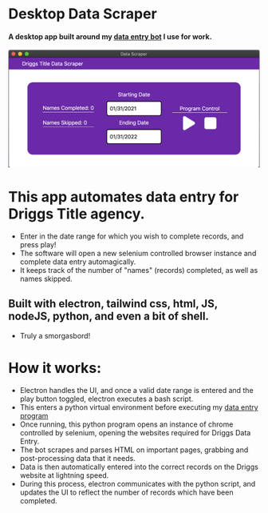 # Desktop Data Scraper

#### A desktop app built around my [data entry bot](https://github.com/Trevin-Small/Data-Scraper-V2) I use for work.

![Desktop App](https://github.com/Trevin-Small/Desktop-Data-Scraper/blob/master/app_screenshot.png)

# This app automates data entry for Driggs Title agency.
- Enter in the date range for which you wish to complete records, and press play!
-  The software will open a new selenium controlled browser instance and complete data entry automagically.
- It keeps track of the number of "names" (records) completed, as well as names skipped.

## Built with electron, tailwind css, html, JS, nodeJS, python, and even a bit of shell.
- Truly a smorgasbord!

# How it works:
- Electron handles the UI, and once a valid date range is entered and the play button toggled, electron executes a bash script.
- This enters a python virtual environment before executing my [data entry program](https://github.com/Trevin-Small/Data-Scraper-V2)
- Once running, this python program opens an instance of chrome controlled by selenium, opening the websites required for Driggs Data Entry.
- The bot scrapes and parses HTML on important pages, grabbing and post-processing data that it needs.
- Data is then automatically entered into the correct records on the Driggs website at lightning speed.
- During this process, electron communicates with the python script, and updates the UI to reflect the number of records which have been completed.